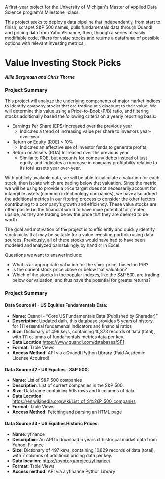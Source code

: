 A first-year project for the University of Michigan's Master of Applied Data Science program's Milestone I class.

This project seeks to deploy a data pipeline that independently, from start to finish, scrapes S&P 500 names, pulls fundamentals data through Quandl and pricing data from Yahoo!Finance, then, through a series of easily modifiable code, filters for value stocks and returns a dataframe of possible options with relevant investing metrics.


# Value Investing Stock Picks
#### <i>Allie Bergmann and Chris Thorne</i>

### Project Summary
This project will analyze the underlying components of major market indices to identify company stocks that are trading at a discount to their value. We will determine this value using a Price-to-Book (P/B) ratio, and filtering stocks additionally based the following criteria on a yearly reporting basis:

* Earnings Per Share (EPS) Increased over the previous year
    * Indicates a trend of increasing value per share to investors year-over-year.
* Return on Equity (ROE) > 10%
    * Indicates an effective use of investor funds to generate profits.
* Return on Assets (ROA) Increased over the previous year
    * Similar to ROE, but accounts for company debts instead of just equity, and indicates an increase in company profitability relative to its total assets year over-year.


With publicly available data, we will be able to calculate a valuation for each stock, then isolate which are trading below that valuation. Since the metric we will be using to provide a price target does not necessarily account for intangible assets (common in technology companies), we have also added the additional metrics in our filtering process to consider the other factors contributing to a company’s growth and efficiency. These value stocks are often posited in the financial world to have more potential for greater upside, as they are trading below the price that they are deemed to be worth.


The goal and motivation of the project is to efficiently and quickly identify stock picks that may be suitable for a value investing portfolio using data sources. Previously, all of these stocks would have had to have been modeled and analyzed painstakingly by hand or in Excel.


Questions we want to answer include:
* What is an appropriate valuation for the stock price, based on P/B?
* Is the current stock price above or below that valuation?
* Which of the stocks in the popular indexes, like the S&P 500, are trading below our valuation, and thus have the potential for greater returns?


### Project Summary
#### Data Source #1 - US Equities Fundamentals Data:
* <b>Name</b>: Quandl - “Core US Fundamentals Data (Published by Sharadar)”
* <b>Description</b>: Updated daily, this database provides 5 years of history, for 111 essential fundamental indicators and financial ratios.
* <b>Size</b>: Dictionary of 499 keys, containing 10,873 records of data (total), with 111 columns of fundamentals metrics data per key.
* <b>Data Location</b>:https://www.quandl.com/databases/SF1
* <b>Format</b>: Table Views
* <b>Access Method</b>: API via a Quandl Python Library (Paid Academic License Acquired)

#### Data Source #2 - US Equities - S&P 500:
* <b>Name</b>: List of S&P 500 companies
* <b>Description</b>: List of current companies in the S&P 500.
* <b>Size</b>: Dataframe containing 505 rows and 5 columns of data.
* <b>Data Location</b>: https://en.wikipedia.org/wiki/List_of_S%26P_500_companies
* <b>Format</b>: Table Views
* <b>Access Method</b>: Fetching and parsing an HTML page

#### Data Source #3 - US Equities Historic Prices:
* <b>Name</b>: yfinance
* <b>Description</b>: An API to download 5 years of historical market data from Yahoo! Finance
* <b>Size</b>: Dictionary of 497 keys, containing 10,829 records of data (total), with 7 columns of
additional pricing data per key.
* <b>Data location</b>: https://pypi.org/project/yfinance/
* <b>Format</b>: Table Views
* <b>Access method</b>: API via a yfinance Python Library
